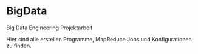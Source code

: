 BigData
=======

Big Data Engineering Projektarbeit

Hier sind alle erstellen Programme, MapReduce Jobs und Konfigurationen zu finden.
